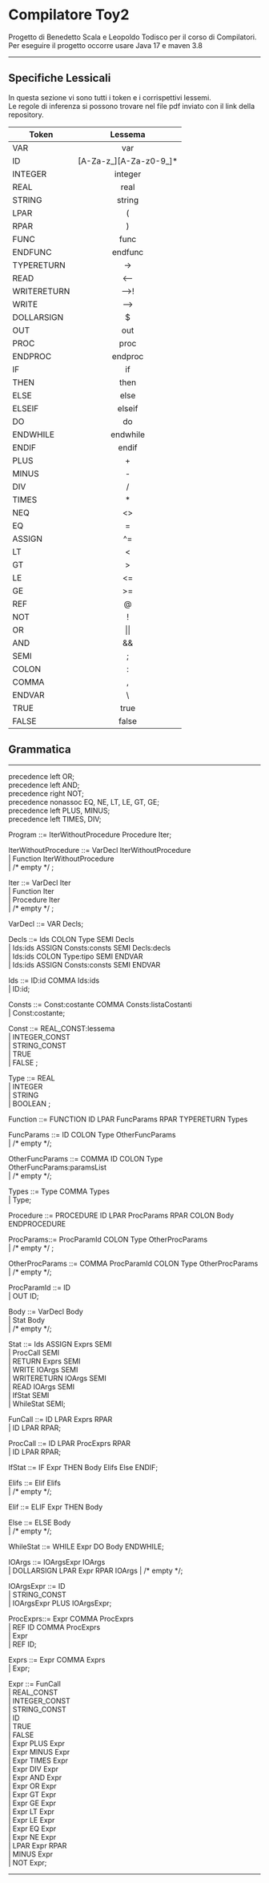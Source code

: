 # Compilatore Toy2
Progetto di Benedetto Scala e Leopoldo Todisco per il corso di Compilatori. <br>
Per eseguire il progetto occorre usare Java 17 e maven 3.8
***
## Specifiche Lessicali
In questa sezione vi sono tutti i token e i corrispettivi lessemi. <BR>
Le regole di inferenza si possono trovare nel file pdf inviato con il link della repository.

| Token       |         Lessema          |
|-------------|:------------------------:|
| VAR         |           var            |
| ID          | \[A-Za-z_]\[A-Za-z0-9_]* |
| INTEGER     |         integer          |
| REAL        |           real           |
| STRING      |          string          |
| LPAR        |            (             |
| RPAR        |            )             |
| FUNC        |           func           |
| ENDFUNC     |         endfunc          |
| TYPERETURN  |            ->            |
| READ        |           <--            |
| WRITERETURN |           -->!           |
| WRITE       |           -->            |
| DOLLARSIGN  |            $             |
| OUT         |           out            |
| PROC        |           proc           |
| ENDPROC     |         endproc          |
| IF          |            if            |
| THEN        |           then           |
| ELSE        |           else           |
| ELSEIF      |          elseif          |
| DO          |            do            |
| ENDWHILE    |         endwhile         |
| ENDIF       |          endif           |
| PLUS        |            +             |
| MINUS       |            -             |
| DIV         |            /             |
| TIMES       |            *             |
| NEQ         |            <>            |
| EQ          |            =             |
| ASSIGN      |            ^=            |
| LT          |            <             |
| GT          |            >             |
| LE          |            <=            |
| GE          |            >=            |
| REF         |            @             |
| NOT         |            !             |
| OR          |           \|\|           |
| AND         |            &&            |
| SEMI        |            ;             |
| COLON       |            :             |
| COMMA       |            ,             |
| ENDVAR      |            \\            |
| TRUE        |           true           |
| FALSE       |          false           |

## Grammatica

***
precedence left OR; <br>
precedence left AND;<br>
precedence right NOT;<br>
precedence nonassoc EQ, NE, LT, LE, GT, GE;<br>
precedence left PLUS, MINUS;<br>
precedence left TIMES, DIV;<br>


Program ::= IterWithoutProcedure Procedure Iter;

IterWithoutProcedure ::= VarDecl IterWithoutProcedure <br>
| Function IterWithoutProcedure <br>
| /* empty */ ; 

Iter ::= VarDecl Iter <br>
| Function Iter <br>
| Procedure Iter <br>
| /* empty */ ;

VarDecl ::= VAR Decls;

Decls ::= Ids COLON Type SEMI Decls  <br>
| Ids:ids ASSIGN Consts:consts SEMI Decls:decls  <br>
	| Ids:ids COLON Type:tipo SEMI ENDVAR  <br>
	| Ids:ids ASSIGN Consts:consts SEMI ENDVAR  <br>

Ids ::= ID:id COMMA Ids:ids  <br> 
| ID:id;

Consts ::= Const:costante COMMA Consts:listaCostanti  <br>
| Const:costante;

Const ::= REAL_CONST:lessema  <br>
| INTEGER_CONST <br>
| STRING_CONST <br>
| TRUE <br>
| FALSE ;

Type ::= REAL  <br>
| INTEGER  <br>
| STRING  <br>
| BOOLEAN ;

Function  ::= FUNCTION ID LPAR FuncParams RPAR TYPERETURN Types

FuncParams ::= ID COLON Type OtherFuncParams <br>
| /* empty */;

OtherFuncParams ::= COMMA ID COLON Type OtherFuncParams:paramsList  <br>
| /* empty */;

Types ::= Type COMMA Types  <br>
| Type;  <br>

Procedure ::= PROCEDURE ID LPAR ProcParams RPAR COLON Body ENDPROCEDURE

ProcParams::= ProcParamId COLON Type OtherProcParams <br>
| /* empty */ ;

OtherProcParams ::= COMMA ProcParamId COLON Type OtherProcParams  <br>
| /* empty */;

ProcParamId ::= ID  <br>
| OUT ID;

Body ::= VarDecl Body  <br>
| Stat Body  <br>
| /* empty */;

Stat ::= Ids ASSIGN Exprs SEMI  <br>
| ProcCall SEMI  <br>
| RETURN Exprs SEMI  <br>
| WRITE IOArgs SEMI <br>
| WRITERETURN IOArgs SEMI  <br>
| READ IOArgs SEMI <br>
| IfStat SEMI  <br>
| WhileStat SEMI;

FunCall ::= ID LPAR Exprs RPAR <br>
| ID LPAR RPAR; 

ProcCall ::= ID LPAR ProcExprs RPAR  <br>
| ID LPAR RPAR;

IfStat ::= IF Expr THEN Body Elifs Else ENDIF;

Elifs ::= Elif Elifs <br>
| /* empty */; 

Elif ::= ELIF Expr THEN Body <br>

Else ::= ELSE Body <br>
| /* empty */;

WhileStat ::= WHILE Expr DO Body ENDWHILE;

IOArgs ::= IOArgsExpr IOArgs  <br>
|  DOLLARSIGN LPAR Expr RPAR IOArgs
| /* empty */;

IOArgsExpr ::= ID <br>
| STRING_CONST <br>
| IOArgsExpr PLUS IOArgsExpr; 

ProcExprs::= Expr COMMA ProcExprs <br>
| REF ID COMMA ProcExprs <br>
| Expr <br>
| REF ID;

Exprs ::= Expr COMMA Exprs <br>
| Expr;

Expr ::= FunCall <br>
| REAL_CONST <br>
| INTEGER_CONST <br>
| STRING_CONST <br>
| ID <br>
| TRUE <br>
| FALSE <br>
| Expr PLUS Expr <br>
| Expr MINUS Expr <br>
| Expr TIMES Expr <br>
| Expr DIV Expr <br>
| Expr AND Expr <br>
| Expr OR Expr <br>
| Expr GT Expr <br>
| Expr GE Expr <br>
| Expr LT Expr <br>
| Expr LE Expr <br>
| Expr EQ Expr <br>
| Expr NE Expr <br>
| LPAR Expr RPAR <br>
| MINUS Expr<br>
| NOT Expr;

***